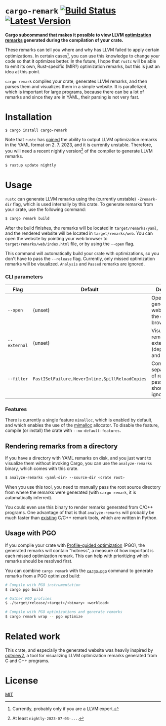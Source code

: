 # `cargo-remark` [![Build Status]][actions] [![Latest Version]][crates.io]

[Build Status]: https://github.com/kobzol/cargo-remark/actions/workflows/check.yml/badge.svg
[actions]: https://github.com/kobzol/cargo-remark/actions?query=branch%3Amain
[Latest Version]: https://img.shields.io/crates/v/cargo-remark.svg
[crates.io]: https://crates.io/crates/cargo-remark

**Cargo subcommand that makes it possible to view LLVM [optimization remarks](https://llvm.org/docs/Remarks.html)
generated during the compilation of your crate.**

These remarks can tell you where and why has LLVM failed to apply certain optimizations. In certain cases[^1], you can use
this knowledge to change your code so that it optimizes better. In the future, I hope that `rustc` will be able to emit
its own, Rust-specific (MIR?) optimization remarks, but this is just an idea at this point.

[^1]: Currently, probably only if you are a LLVM expert.

`cargo remark` compiles your crate, generates LLVM remarks, and then parses them and visualizes them in a simple website.
It is parallelized, which is important for large programs, because there can be a lot of remarks and since they are in 
YAML, their parsing is not very fast.

# Installation
```bash
$ cargo install cargo-remark
```

Note that `rustc` has [gained](https://github.com/rust-lang/rust/pull/113040) the ability to output LLVM optimization
remarks in the YAML format on 2. 7. 2023, and it is currently unstable. Therefore, you will need a recent nightly
version[^2] of the compiler to generate LLVM remarks.
```bash
$ rustup update nightly
```

[^2]: At least `nightly-2023-07-03-...`.

# Usage
`rustc` can generate LLVM remarks using the (currently unstable) `-Zremark-dir` flag, which is used internally by this
crate. To generate remarks from your crate, use the following command:
```bash
$ cargo remark build
```

After the build finishes, the remarks will be located in `target/remarks/yaml`, and the rendered website will be located
in `target/remarks/web`. You can open the website by pointing your web browser to `target/remarks/web/index.html` file,
or by using the `--open` flag.

This command will automatically build your crate with optimizations, so you don't have to pass the `--release` flag.
Currently, only missed optimization remarks will be visualized. `Analysis` and `Passed` remarks are ignored.

### CLI parameters
| **Flag**     | **Default**                                     | **Description**                                                   |
|--------------|-------------------------------------------------|-------------------------------------------------------------------|
| `--open`     | (unset)                                         | Open the generated website with the default browser.              |
| `--external` | (unset)                                         | Visualize remarks from external crates (dependencies) and stdlib. |
| `--filter`   | `FastISelFailure,NeverInline,SpillReloadCopies` | Comma separated list of remark passes that should be ignored.     |

### Features
There is currently a single feature `mimalloc`, which is enabled by default, and which enables the use of the
[mimalloc](https://docs.rs/mimalloc/latest/mimalloc/) allocator. To disable the feature, compile (or install) the crate
with `--no-default-features`.

## Rendering remarks from a directory
If you have a directory with YAML remarks on disk, and you just want to visualize them without invoking Cargo, you can
use the `analyze-remarks` binary, which comes with this crate.

```bash
$ analyze-remarks <yaml-dir> --source-dir <crate root>
```

When you use this tool, you need to manually pass the root source directory from where the remarks were generated
(with `cargo remark`, it is automatically inferred).

You could even use this binary to render remarks generated from C/C++ programs. One advantage of that is that `analyze-remarks`
will probably be much faster than [existing](https://github.com/OfekShilon/optview2) C/C++ remark tools, which are written
in Python.

## Usage with PGO
If you compile your crate with [Profile-guided optimization](https://doc.rust-lang.org/rustc/profile-guided-optimization.html)
(PGO), the generated remarks will contain "hotness", a measure of how important is each missed optimization remark. This
can help with prioritizing which remarks should be resolved first.

You can combine `cargo remark` with the [`cargo-pgo`](https://github.com/Kobzol/cargo-pgo) command to generate remarks
from a PGO optimized build:
```bash
# Compile with PGO instrumentation
$ cargo pgo build

# Gather PGO profiles
$ ./target/release/<target>/<binary> <workload>

# Compile with PGO optimizations and generate remarks
$ cargo remark wrap -- pgo optimize
```

# Related work
This crate, and especially the generated website was heavily inspired by [optview2](https://github.com/OfekShilon/optview2),
a tool for visualizing LLVM optimization remarks generated from C and C++ programs.

# License
[MIT](LICENSE)
